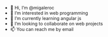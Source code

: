 - 👋 Hi, I’m @migaleroc
- 👀 I’m interested in web programming
- 🌱 I’m currently learning angular js
- 💞️ I’m looking to collaborate on web projects
- 📫 You can reach me by email

<!---
migaleroc/migaleroc is a ✨ special ✨ repository because its `README.md` (this file) appears on your GitHub profile.
You can click the Preview link to take a look at your changes.
--->
